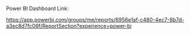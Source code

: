 Power BI Dashboard Link:  

https://app.powerbi.com/groups/me/reports/6956e1af-c480-4ec7-8b7d-a3ec8d7fc06f/ReportSection?experience=power-bi


